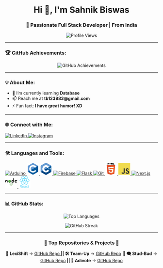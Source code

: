 <h1 align="center">Hi 👋, I'm Sahnik Biswas</h1>
<h3 align="center">🚀 Passionate Full Stack Developer | From India</h3>

<p align="center">
  <img src="https://komarev.com/ghpvc/?username=sahnik0&label=Profile%20views&color=0e75b6&style=flat" alt="Profile Views" />
</p>

---

<h3 align="left">🏆 GitHub Achievements:</h3>
<p align="center">
  <img src="https://github-profile-trophy.vercel.app/?username=sahnik0&column=4&row=1&no-bg=true&no-frame=true&theme=onedark&titles=Commit,PullRequest" alt="GitHub Achievements" />
</p>

---

<h3 align="left">💡 About Me:</h3>
<ul>
  <li>🌱 I’m currently learning <b>Database</b></li>
  <li>📫 Reach me at <b>tb123983@gmail.com</b></li>
  <li>⚡ Fun fact: <b>I have great humor! XD</b></li>
</ul>

---

<h3 align="left">🌐 Connect with Me:</h3>
<p align="left">
  <a href="https://www.linkedin.com/in/sahnik-biswas-8514012a7" target="_blank">
    <img align="center" src="https://raw.githubusercontent.com/rahuldkjain/github-profile-readme-generator/master/src/images/icons/Social/linked-in-alt.svg" alt="LinkedIn" height="30" width="40" />
  </a>
  <a href="https://www.instagram.com/sahnik_biswas" target="_blank">
    <img align="center" src="https://raw.githubusercontent.com/rahuldkjain/github-profile-readme-generator/master/src/images/icons/Social/instagram.svg" alt="Instagram" height="30" width="40" />
  </a>
</p>

---

<h3 align="left">🛠️ Languages and Tools:</h3>
<p align="left">
  <a href="https://www.arduino.cc/" target="_blank" rel="noreferrer">
    <img src="https://cdn.worldvectorlogo.com/logos/arduino-1.svg" alt="Arduino" width="40" height="40"/>
  </a>
  <a href="https://www.cprogramming.com/" target="_blank" rel="noreferrer">
    <img src="https://raw.githubusercontent.com/devicons/devicon/master/icons/c/c-original.svg" alt="C" width="40" height="40"/>
  </a>
  <a href="https://www.w3schools.com/cpp/" target="_blank" rel="noreferrer">
    <img src="https://raw.githubusercontent.com/devicons/devicon/master/icons/cplusplus/cplusplus-original.svg" alt="C++" width="40" height="40"/>
  </a>
  <a href="https://firebase.google.com/" target="_blank" rel="noreferrer">
    <img src="https://www.vectorlogo.zone/logos/firebase/firebase-icon.svg" alt="Firebase" width="40" height="40"/>
  </a>
  <a href="https://flask.palletsprojects.com/" target="_blank" rel="noreferrer">
    <img src="https://www.vectorlogo.zone/logos/pocoo_flask/pocoo_flask-icon.svg" alt="Flask" width="40" height="40"/>
  </a>
  <a href="https://git-scm.com/" target="_blank" rel="noreferrer">
    <img src="https://www.vectorlogo.zone/logos/git-scm/git-scm-icon.svg" alt="Git" width="40" height="40"/>
  </a>
  <a href="https://www.w3.org/html/" target="_blank" rel="noreferrer">
    <img src="https://raw.githubusercontent.com/devicons/devicon/master/icons/html5/html5-original-wordmark.svg" alt="HTML5" width="40" height="40"/>
  </a>
  <a href="https://developer.mozilla.org/en-US/docs/Web/JavaScript" target="_blank" rel="noreferrer">
    <img src="https://raw.githubusercontent.com/devicons/devicon/master/icons/javascript/javascript-original.svg" alt="JavaScript" width="40" height="40"/>
  </a>
  <a href="https://nextjs.org/" target="_blank" rel="noreferrer">
    <img src="https://cdn.worldvectorlogo.com/logos/nextjs-2.svg" alt="Next.js" width="40" height="40"/>
  </a>
  <a href="https://nodejs.org" target="_blank" rel="noreferrer">
    <img src="https://raw.githubusercontent.com/devicons/devicon/master/icons/nodejs/nodejs-original-wordmark.svg" alt="Node.js" width="40" height="40"/>
  </a>
  <a href="https://reactjs.org/" target="_blank" rel="noreferrer">
    <img src="https://raw.githubusercontent.com/devicons/devicon/master/icons/react/react-original-wordmark.svg" alt="React" width="40" height="40"/>
  </a>
</p>

---

<h3 align="left">📊 GitHub Stats:</h3>
<p align="center">
  <img src="https://github-readme-stats.vercel.app/api/top-langs?username=sahnik0&show_icons=true&locale=en&layout=compact" alt="Top Languages" />
</p>

<p align="center">
  <img src="https://github-readme-streak-stats.herokuapp.com/?user=sahnik0&" alt="GitHub Streak" />
</p>

---

<h3 align="center">🚀 Top Repositories & Projects 📂</h3>
<p align="center">
  🚀 <b>LexiShift</b> → <a href="https://github.com/Sahnik0/Lexishift-LandingPage">GitHub Repo </a>  
   <b>|| 🛠️ Team-Up</b> → <a href="https://github.com/Sahnik0/Team-Up">GitHub Repo</a>  
   <b>|| 🗨️ Stud-Bud</b> → <a href="https://github.com/Sahnik0/StudBud">GitHub Repo</a>
   <b>|| 📎 Adivote</b> → <a href="https://github.com/Sahnik0/adiVote">GitHub Repo</a>
</p>
